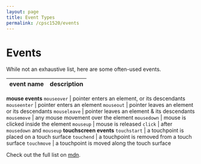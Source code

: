 ```yaml
---
layout: page
title: Event Types
permalink: /cpsc1520/events
---
```


# Events

While not an exhaustive list, here are some often-used events.

event name  | description 
--- | ---
**mouse events**
`mouseover` | pointer enters an element, or its descendants
`mouseenter` | pointer enters an element
`mouseout` | pointer leaves an element or its descendants
`mouseleave` | pointer leaves an element & its descendants
`mousemove` | any mouse movement over the element
`mousedown` | mouse is clicked inside the element
`mouseup` | mouse is released
`click` | after `mousedown` and `mouseup`
**touchscreen events**
`touchstart` | a touchpoint is placed on a touch surface
`touchend` | a touchpoint is removed from a touch surface
`touchmove` | a touchpoint is moved along the touch surface

Check out the full list on [mdn](https://developer.mozilla.org/en-US/docs/Web/Events).